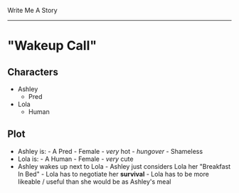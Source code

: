 Write	Me	A	Story
****************

"Wakeup	Call"
=============

Characters
----------
-	Ashley
	-	Pred
-	Lola
	-	Human

Plot
----
-	Ashley	is:
		-	A	Pred
		-	Female
		-	_very_	hot
		-	_hungover_
		-	Shameless
-	Lola	is:
		-	A	Human
		-	Female
		-	_very_	cute
-	Ashley	wakes	up	next	to	Lola
		-	Ashley	just	considers	Lola	her	"Breakfast	In	Bed"
				-	Lola	has	to	negotiate	her	__survival__
						-	Lola	has	to	be	more	likeable	/	useful	than	she	would	be	as	Ashley's	meal